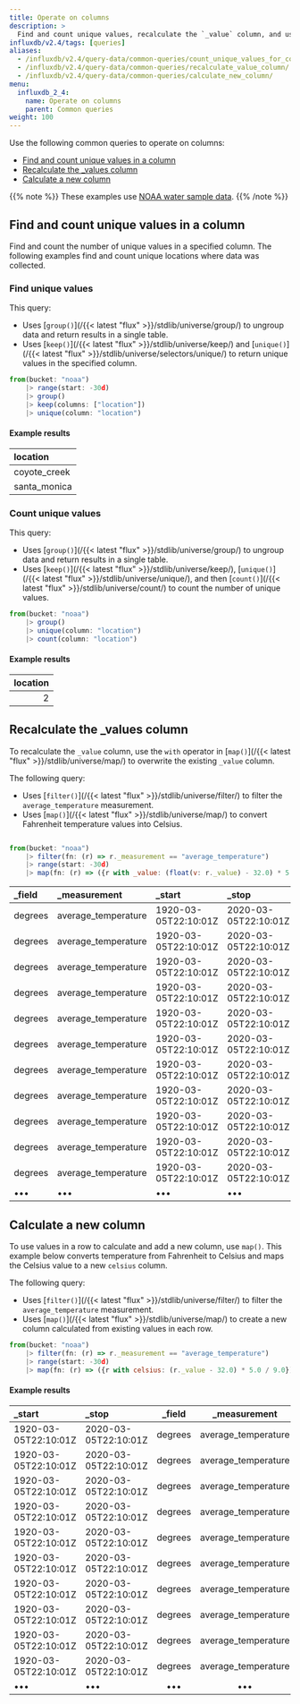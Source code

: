 ```yaml
---
title: Operate on columns
description: >
  Find and count unique values, recalculate the `_value` column, and use values to calculate a new column.
influxdb/v2.4/tags: [queries]
aliases: 
  - /influxdb/v2.4/query-data/common-queries/count_unique_values_for_column/
  - /influxdb/v2.4/query-data/common-queries/recalculate_value_column/
  - /influxdb/v2.4/query-data/common-queries/calculate_new_column/
menu:
  influxdb_2_4:
    name: Operate on columns
    parent: Common queries
weight: 100  
---
```


Use the following common queries to operate on columns:

- [Find and count unique values in a column](#find-and-count-unique-values-in-a-column)
- [Recalculate the _values column](#recalculate-the-_values-column)
- [Calculate a new column](#calculate-a-new-column)

{{% note %}}
These examples use [NOAA water sample data](/influxdb/v2.4/reference/sample-data/#noaa-water-sample-data).
{{% /note %}}

## Find and count unique values in a column

Find and count the number of unique values in a specified column.
The following examples find and count unique locations where data was collected.

### Find unique values

This query:

  - Uses [`group()`](/{{< latest "flux" >}}/stdlib/universe/group/) to ungroup data and return results in a single table.
  - Uses [`keep()`](/{{< latest "flux" >}}/stdlib/universe/keep/) and [`unique()`](/{{< latest "flux" >}}/stdlib/universe/selectors/unique/) to return unique values in the specified column.

```js
from(bucket: "noaa")
    |> range(start: -30d)
    |> group()
    |> keep(columns: ["location"])
    |> unique(column: "location")
```

#### Example results
| location     |
|:--------     |
| coyote_creek |
| santa_monica |

### Count unique values

This query:

- Uses [`group()`](/{{< latest "flux" >}}/stdlib/universe/group/) to ungroup data and return results in a single table.
- Uses [`keep()`](/{{< latest "flux" >}}/stdlib/universe/keep/), [`unique()`](/{{< latest "flux" >}}/stdlib/universe/unique/), and then [`count()`](/{{< latest "flux" >}}/stdlib/universe/count/) to count the number of unique values.

```js
from(bucket: "noaa")
    |> group()
    |> unique(column: "location")
    |> count(column: "location")
```

#### Example results

| location  |
| ---------:|
| 2         |


## Recalculate the _values column

To recalculate the `_value` column, use the `with` operator in [`map()`](/{{< latest "flux" >}}/stdlib/universe/map/) to overwrite the existing `_value` column.

The following query:

  - Uses [`filter()`](/{{< latest "flux" >}}/stdlib/universe/filter/) to filter the `average_temperature` measurement.
  - Uses [`map()`](/{{< latest "flux" >}}/stdlib/universe/map/) to convert Fahrenheit temperature values into Celsius.

```js

from(bucket: "noaa")
    |> filter(fn: (r) => r._measurement == "average_temperature")
    |> range(start: -30d)
    |> map(fn: (r) => ({r with _value: (float(v: r._value) - 32.0) * 5.0 / 9.0} ))
```

| _field  | _measurement        | _start               | _stop                | _time                | location     | _value             |
|:------  |:------------        |:------               |:-----                |:-----                |:--------     | ------:            |
| degrees | average_temperature | 1920-03-05T22:10:01Z | 2020-03-05T22:10:01Z | 2019-08-17T00:00:00Z | coyote_creek | 27.77777777777778  |
| degrees | average_temperature | 1920-03-05T22:10:01Z | 2020-03-05T22:10:01Z | 2019-08-17T00:06:00Z | coyote_creek | 22.77777777777778  |
| degrees | average_temperature | 1920-03-05T22:10:01Z | 2020-03-05T22:10:01Z | 2019-08-17T00:12:00Z | coyote_creek | 30                 |
| degrees | average_temperature | 1920-03-05T22:10:01Z | 2020-03-05T22:10:01Z | 2019-08-17T00:18:00Z | coyote_creek | 31.666666666666668 |
| degrees | average_temperature | 1920-03-05T22:10:01Z | 2020-03-05T22:10:01Z | 2019-08-17T00:24:00Z | coyote_creek | 25                 |
| degrees | average_temperature | 1920-03-05T22:10:01Z | 2020-03-05T22:10:01Z | 2019-08-17T00:30:00Z | coyote_creek | 21.11111111111111  |
| degrees | average_temperature | 1920-03-05T22:10:01Z | 2020-03-05T22:10:01Z | 2019-08-17T00:36:00Z | coyote_creek | 28.88888888888889  |
| degrees | average_temperature | 1920-03-05T22:10:01Z | 2020-03-05T22:10:01Z | 2019-08-17T00:42:00Z | coyote_creek | 24.444444444444443 |
| degrees | average_temperature | 1920-03-05T22:10:01Z | 2020-03-05T22:10:01Z | 2019-08-17T00:48:00Z | coyote_creek | 29.444444444444443 |
| degrees | average_temperature | 1920-03-05T22:10:01Z | 2020-03-05T22:10:01Z | 2019-08-17T00:54:00Z | coyote_creek | 26.666666666666668 |
| degrees | average_temperature | 1920-03-05T22:10:01Z | 2020-03-05T22:10:01Z | 2019-08-17T01:00:00Z | coyote_creek | 21.11111111111111  |
| •••     | •••                 | •••                  | •••                  | •••                  | •••          | •••                |

## Calculate a new column

To use values in a row to calculate and add a new column, use `map()`.
This example below converts temperature from Fahrenheit to Celsius and maps the Celsius value to a new `celsius` column.

The following query:

  - Uses [`filter()`](/{{< latest "flux" >}}/stdlib/universe/filter/) to filter the `average_temperature` measurement.
  - Uses [`map()`](/{{< latest "flux" >}}/stdlib/universe/map/) to create a new column calculated from existing values in each row.

```js
from(bucket: "noaa")
    |> filter(fn: (r) => r._measurement == "average_temperature")
    |> range(start: -30d)
    |> map(fn: (r) => ({r with celsius: (r._value - 32.0) * 5.0 / 9.0}))
```

#### Example results

| _start               | _stop                | _field  | _measurement        | location     | _time                | _value | celsius |
|:------               |:-----                |:------: |:------------:       |:--------:    |:-----                | ------:| -------:|
| 1920-03-05T22:10:01Z | 2020-03-05T22:10:01Z | degrees | average_temperature | coyote_creek | 2019-08-17T00:00:00Z | 82     | 27.78   |
| 1920-03-05T22:10:01Z | 2020-03-05T22:10:01Z | degrees | average_temperature | coyote_creek | 2019-08-17T00:06:00Z | 73     | 22.78   |
| 1920-03-05T22:10:01Z | 2020-03-05T22:10:01Z | degrees | average_temperature | coyote_creek | 2019-08-17T00:12:00Z | 86     | 30.00   |
| 1920-03-05T22:10:01Z | 2020-03-05T22:10:01Z | degrees | average_temperature | coyote_creek | 2019-08-17T00:18:00Z | 89     | 31.67   |
| 1920-03-05T22:10:01Z | 2020-03-05T22:10:01Z | degrees | average_temperature | coyote_creek | 2019-08-17T00:24:00Z | 77     | 25.00   |
| 1920-03-05T22:10:01Z | 2020-03-05T22:10:01Z | degrees | average_temperature | coyote_creek | 2019-08-17T00:30:00Z | 70     | 21.11   |
| 1920-03-05T22:10:01Z | 2020-03-05T22:10:01Z | degrees | average_temperature | coyote_creek | 2019-08-17T00:36:00Z | 84     | 28.89   |
| 1920-03-05T22:10:01Z | 2020-03-05T22:10:01Z | degrees | average_temperature | coyote_creek | 2019-08-17T00:42:00Z | 76     | 24.44   |
| 1920-03-05T22:10:01Z | 2020-03-05T22:10:01Z | degrees | average_temperature | coyote_creek | 2019-08-17T00:48:00Z | 85     | 29.44   |
| 1920-03-05T22:10:01Z | 2020-03-05T22:10:01Z | degrees | average_temperature | coyote_creek | 2019-08-17T00:54:00Z | 80     | 26.67   |
| •••                  | •••                  | •••     | •••                 | •••          | •••                  | •••    | •••     |
